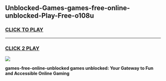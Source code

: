 
## Unblocked-Games-games-free-online-unblocked-Play-Free-o108u
<h3>
<a href="https://premium76.site?title=games-free-online-unblocked&ref=21A">CLICK TO PLAY</a></h3>
<hr>

<h3>
<a href="https://premium76.site?title=games-free-online-unblocked&ref=21A">CLICK 2 PLAY</a>
  
</h3>

<a href="https://premium76.site?title=games-free-online-unblocked&ref=21A"><img src="https://clearcache.store/games.png"></a>


**games-free-online-unblocked games unblocked: Your Gateway to Fun and Accessible Online Gaming**
